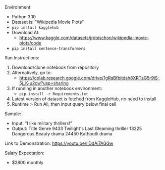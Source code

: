 Environment:
- Python 3.10 
- Dataset is: "Wikipedia Movie Plots"
- `pip install kagglehub`
- Download At:
	- https://www.kaggle.com/datasets/jrobischon/wikipedia-movie-plots/code
- `pip install sentence-transformers`

Run Instructions:
1) Download/clone notebook from repository
2) Alternatively, go to:
	- https://colab.research.google.com/drive/1gRqBfbitdsh8XRTzG5r9jS-5j_K-u2cw?usp=sharing
3) If running in another notebook environment: 
	- ``pip install -r Requirements.txt``
4) Latest version of dataset is fetched from KaggleHub, no need to install
5) Runtime > Run All, then input query below final cell


Sample:
- Input: "I like military thrillers!"
- Output:
		Title     Genre
		9433   Twilight's Last Gleaming  thriller
		13225          Dangerous Beauty     drama
		24450                 Kathputli     drama


Link to Demonstration:
https://youtu.be/IlDdAi7AGGw

Salary Expectation:
- $2800 monthly




